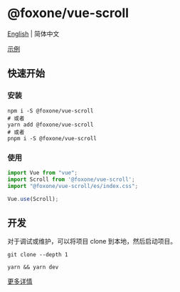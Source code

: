 # @foxone/vue-scroll

[English](./README.md) | 简体中文

[示例](https://fox-one.github.io/vue-scroll/)

## 快速开始
### 安装
```shell
npm i -S @foxone/vue-scroll
# 或者
yarn add @foxone/vue-scroll
# 或者
pnpm i -S @foxone/vue-scroll
```

### 使用
```js
import Vue from "vue";
import Scroll from '@foxone/vue-scroll';
import "@foxone/vue-scroll/es/index.css";

Vue.use(Scroll);
```

## 开发
对于调试或维护，可以将项目 clone 到本地，然后启动项目。

```shell
git clone --depth 1

yarn && yarn dev
```

[更多详情](./DEV.zh-CN.md)
